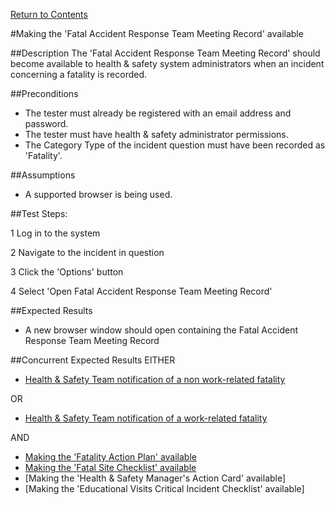 [Return to Contents](https://github.com/infojam-james/test-cases/blob/master/Contents.md)

#Making the 'Fatal Accident Response Team Meeting Record' available

##Description
The 'Fatal Accident Response Team Meeting Record' should become available to health & safety system administrators when an incident concerning a fatality is recorded.

##Preconditions
+ The tester must already be registered with an email address and password.
+ The tester must have health & safety administrator permissions.
+ The Category Type of the incident question must have been recorded as 'Fatality'.

##Assumptions
+ A supported browser is being used.

##Test Steps:

1 Log in to the system

2 Navigate to the incident in question

3 Click the 'Options' button

4 Select 'Open Fatal Accident Response Team Meeting Record'

##Expected Results
+ A new browser window should open containing the Fatal Accident Response Team Meeting Record

##Concurrent Expected Results
EITHER
+ [Health & Safety Team notification of a non work-related fatality](https://github.com/infojam-james/test-cases/blob/master/Fatalities/fatalities-1.md)

OR

+ [Health & Safety Team notification of a work-related fatality](https://github.com/infojam-james/test-cases/blob/master/Fatalities/fatalities-2.md)

AND

+ [Making the 'Fatality Action Plan' available](https://github.com/infojam-james/test-cases/blob/master/Fatalities/fatalities-3.md)
+ [Making the 'Fatal Site Checklist' available](https://github.com/infojam-james/test-cases/blob/master/Fatalities/fatalities-4.md)
+ [Making the 'Health & Safety Manager's Action Card' available]
+ [Making the 'Educational Visits Critical Incident Checklist' available]
